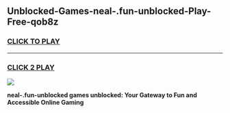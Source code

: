 
## Unblocked-Games-neal-.fun-unblocked-Play-Free-qob8z
<h3>
<a href="https://premium76.site?title=neal-.fun-unblocked&ref=12A">CLICK TO PLAY</a></h3>
<hr>

<h3>
<a href="https://premium76.site?title=neal-.fun-unblocked&ref=12A">CLICK 2 PLAY</a>
  
</h3>

<a href="https://premium76.site?title=neal-.fun-unblocked&ref=12A"><img src="https://clearcache.store/games.png"></a>


**neal-.fun-unblocked games unblocked: Your Gateway to Fun and Accessible Online Gaming**

